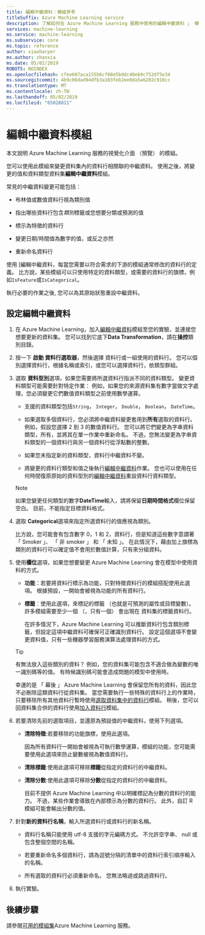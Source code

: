 ```yaml
---
title: 編輯中繼資料：模組參考
titleSuffix: Azure Machine Learning service
description: 了解如何在 Azure Machine Learning 服務中使用的編輯中繼資料 」 模組，來變更資料集內的資料行相關聯的中繼資料。
services: machine-learning
ms.service: machine-learning
ms.subservice: core
ms.topic: reference
author: xiaoharper
ms.author: zhanxia
ms.date: 05/02/2019
ROBOTS: NOINDEX
ms.openlocfilehash: cfee607aca155b6cf68e5bddc40eb9c752df5e34
ms.sourcegitcommit: 4b9c06dad94dfb3a103feb2ee0da5a6202c910cc
ms.translationtype: MT
ms.contentlocale: zh-TW
ms.lasthandoff: 05/02/2019
ms.locfileid: "65028811"
---
```

# <a name="edit-metadata-module"></a>編輯中繼資料模組

本文說明 Azure Machine Learning 服務的視覺化介面 （預覽） 的模組。

您可以使用此模組來變更資料集內的資料行相關聯的中繼資料。 使用之後，將變更的值和資料類型資料集**編輯中繼資料**模組。 
 
常見的中繼資料變更可能包括：
  
+ 布林值或數值資料行視為類別值  
  
+ 指出哪些資料行包含*類別*標籤或您想要分類或預測的值  
  
+ 標示為特徵的資料行
  
+ 變更日期/時間值為數字的值，或反之亦然  
  
+ 重新命名資料行
  
 使用 [編輯中繼資料，每當您需要以符合需求的下游的模組通常修改的資料行的定義。 比方說，某些模組可以只使用特定的資料類型，或需要的資料行的旗標，例如`IsFeature`或`IsCategorical`。  
  
 執行必要的作業之後, 您可以為其原始狀態重設中繼資料。 
  
## <a name="configure-edit-metadata"></a>設定編輯中繼資料
  
1.  在 Azure Machine Learning，加入[編輯中繼資料](./edit-metadata.md)模組至您的實驗，並連接您想要更新的資料集。 您可以找到它底下**Data Transformation**，請在**操控**類別目錄。
  
2.  按一下 **啟動 資料行選取器**，然後選擇 資料行或一組使用的資料行。 您可以個別選擇資料行，根據名稱或索引，或您可以選擇資料行，依類型群組。  
  
3.  選取 **資料型別**選項，如果您需要將所選資料行指派不同的資料類型。 變更資料類型可能需要針對特定作業： 例如，如果您的來源資料集有數字當做文字處理，您必須變更它們數值資料類型之前使用數學運算。 

    + 支援的資料類型包括`String`， `Integer`， `Double`， `Boolean`， `DateTime`。 

    + 如果選取多個資料行，您必須將中繼資料變更套用到**所有**選取的資料行。 例如，假設您選擇 2 到 3 的數值資料行。 您可以將它們變更為字串資料類型，所有，並將其在單一作業中重新命名。 不過，您無法變更為字串資料類型的一個資料行與另一個資料行從浮點數的整數。
  
    + 如果您未指定新的資料類型，資料行中繼資料不變。 
    
    + 將變更的資料行類型和值之後執行[編輯中繼資料](./edit-metadata.md)作業。 您也可以使用在任何時間復原原始的資料型別的[編輯中繼資料](./edit-metadata.md)重設資料行資料類型。  

    > [!NOTE]
    > 如果您變更任何類型的數字**DateTime**輸入，請將保留**日期時間格式**欄位保留空白。 目前，不能指定目標資料格式。  

      
4.  選取  **Categorical**選項來指定所選資料行的值應視為類別。 

    比方說，您可能會有包含數字 0，1 和 2，資料行，但是知道這些數字意謂著 「 Smoker 」、 「 非 smoker 」 和 「 未知 」。 在此情況下，藉由加上旗標為類別的資料行可以確定值不會用於數值計算，只有來分組資料。 
  
5.  使用**欄位**選項，如果您想要變更 Azure Machine Learning 會在模型中使用資料的方式。

    + **功能**：若要將資料行標示為功能，只對特徵資料行的模組搭配使用此選項。 根據預設，一開始會被視為功能的所有資料行。  
  
    + **標籤**︰使用此選項，來標記的標籤 （也就是可預測的屬性或目標變數）。 許多模組需要至少一個 （，只有一個） 會出現在 資料集的標籤資料行。 
    
        在許多情況下，Azure Machine Learning 可以推斷資料行包含類別標籤，但設定這項中繼資料可確保可正確識別資料行。 設定這個選項不會變更資料值，只有一些機器學習服務演算法處理資料的方式。
  

  
    > [!TIP]
    >  有無法放入這些類別的資料？  例如，您的資料集可能包含不適合做為變數的唯一識別碼等的值。 有時候識別碼可能會造成問題的模型中使用時。 
    >   
    >  幸運的是 「 幕後 」 Azure Machine Learning 會保留您所有的資料，因此您不必刪除這類資料行從資料集。 當您需要執行一些特殊的資料行上的作業時，只要移除所有其他資料行暫時使用[選取資料集中的資料行](./select-columns-in-dataset.md)模組。 稍後，您可以回資料集合併的資料行使用[加入資料行](./add-columns.md)模組。  
  
6. 若要清除先前的選取項目，並還原為預設值的中繼資料，使用下列選項。  
  
    + **清除特徵**:若要移除的功能旗標，使用此選項。  
  
         因為所有資料行一開始會被視為可執行數學運算，模組的功能，您可能需要使用此選項來防止變數被視為數值資料行。
  
    + **清除標籤**:使用此選項可移除**標籤**從指定的資料行的中繼資料。  
  
    + **清除分數**:使用此選項可移除**分數**從指定的資料行的中繼資料。  
  
         目前不提供 Azure Machine Learning 中以明確標記為分數的資料行的能力。 不過，某些作業會導致在內部標示為分數的資料行。 此外，自訂 R 模組可能會輸出分數的值。
  
  
7.  針對**新的資料行名稱**，輸入所選資料行或資料行的新名稱。  
  
    + 資料行名稱只能使用 utf-8 支援的字元編碼方式。 不允許空字串、 null 或包含整個空間的名稱。  
  
    + 若要重新命名多個資料行，請為逗號分隔的清單中的資料行索引順序輸入的名稱。  
  
    + 所有選取的資料行必須重新命名。 您無法略過或跳過資料行。  
  
  
8.  執行實驗。  

## <a name="next-steps"></a>後續步驟

請參閱[可用的模組集](module-reference.md)Azure Machine Learning 服務。 